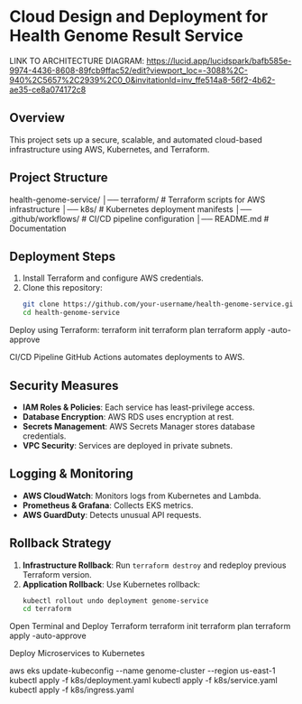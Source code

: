 # Cloud Design and Deployment for Health Genome Result Service

LINK TO ARCHITECTURE DIAGRAM: 
https://lucid.app/lucidspark/bafb585e-9974-4436-8608-89fcb9ffac52/edit?viewport_loc=-3088%2C-940%2C5657%2C2939%2C0_0&invitationId=inv_ffe514a8-56f2-4b62-ae35-ce8a074172c8

## Overview
This project sets up a secure, scalable, and automated cloud-based infrastructure using AWS, Kubernetes, and Terraform.

## Project Structure
health-genome-service/ │── terraform/ # Terraform scripts for AWS infrastructure │── k8s/ # Kubernetes deployment manifests │── .github/workflows/ # CI/CD pipeline configuration │── README.md # Documentation

## **Deployment Steps**
1. Install Terraform and configure AWS credentials.
2. Clone this repository:
   ```bash
   git clone https://github.com/your-username/health-genome-service.git
   cd health-genome-service

Deploy using Terraform:
terraform init
terraform plan
terraform apply -auto-approve

CI/CD Pipeline
GitHub Actions automates deployments to AWS.

## Security Measures
- **IAM Roles & Policies**: Each service has least-privilege access.
- **Database Encryption**: AWS RDS uses encryption at rest.
- **Secrets Management**: AWS Secrets Manager stores database credentials.
- **VPC Security**: Services are deployed in private subnets.

## Logging & Monitoring
- **AWS CloudWatch**: Monitors logs from Kubernetes and Lambda.
- **Prometheus & Grafana**: Collects EKS metrics.
- **AWS GuardDuty**: Detects unusual API requests.

## Rollback Strategy
1. **Infrastructure Rollback**: Run `terraform destroy` and redeploy previous Terraform version.
2. **Application Rollback**: Use Kubernetes rollback:
   ```bash
   kubectl rollout undo deployment genome-service
   cd terraform

Open Terminal and Deploy Terraform
terraform init
terraform plan
terraform apply -auto-approve

Deploy Microservices to Kubernetes

aws eks update-kubeconfig --name genome-cluster --region us-east-1
kubectl apply -f k8s/deployment.yaml
kubectl apply -f k8s/service.yaml
kubectl apply -f k8s/ingress.yaml




